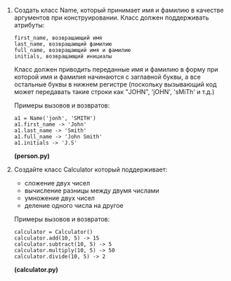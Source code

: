 1. Создать класс Name, который принимает имя и фамилию в качестве аргументов при конструировании.
   Класс должен поддерживать атрибуты:
   
   ```
   first_name, возвращающий имя
   last_name, возвращающий фамилию
   full_name, возвращающий имя и фамилию
   initials, возвращающий инициалы
   ```
   
   Класс должен приводить переданные имя и фамилию в форму при которой имя и фамилия начинаются с заглавной буквы, 
   а все остальные буквы в нижнем регистре (поскольку вызывающий код может передавать такие строки как "JOHN", 'jOHN', 
   'sMiTh' и т.д.)

   Примеры вызовов и возвратов:
   ```
   a1 = Name('jonh', 'SMITH')
   a1.first_name -> 'John' 
   a1.last_name -> 'Smith'
   a1.full_name -> 'John Smith'
   a1.initials -> 'J.S'
   ```

   **(person.py)**
   
2. Создайте класс Calculator который поддерживает:
   - сложение двух чисел
   - вычисление разницы между двумя числами
   - умножение двух чисел
   - деление одного числа на другое
   
   Примеры вызовов и возвратов:
   ```
   calculator = Calculator()
   calculator.add(10, 5) -> 15 
   calculator.subtract(10, 5) -> 5
   calculator.multiply(10, 5) -> 50
   calculator.divide(10, 5) -> 2
   ```
   
   **(calculator.py)**

